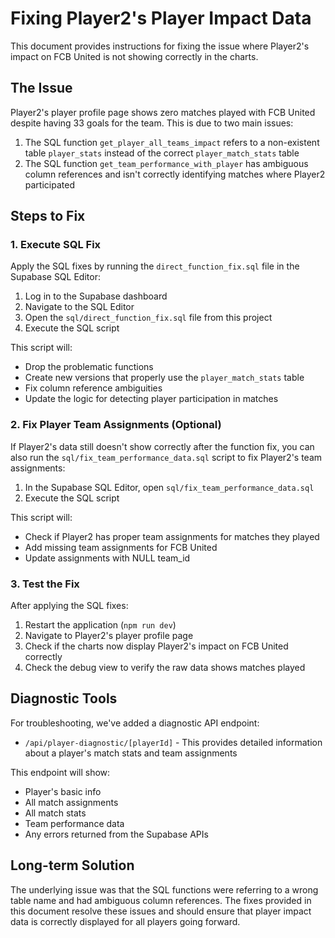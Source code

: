 # Fixing Player2's Player Impact Data

This document provides instructions for fixing the issue where Player2's impact on FCB United is not showing correctly in the charts.

## The Issue

Player2's player profile page shows zero matches played with FCB United despite having 33 goals for the team. This is due to two main issues:

1. The SQL function `get_player_all_teams_impact` refers to a non-existent table `player_stats` instead of the correct `player_match_stats` table
2. The SQL function `get_team_performance_with_player` has ambiguous column references and isn't correctly identifying matches where Player2 participated

## Steps to Fix

### 1. Execute SQL Fix

Apply the SQL fixes by running the `direct_function_fix.sql` file in the Supabase SQL Editor:

1. Log in to the Supabase dashboard
2. Navigate to the SQL Editor
3. Open the `sql/direct_function_fix.sql` file from this project
4. Execute the SQL script

This script will:
- Drop the problematic functions
- Create new versions that properly use the `player_match_stats` table
- Fix column reference ambiguities
- Update the logic for detecting player participation in matches

### 2. Fix Player Team Assignments (Optional)

If Player2's data still doesn't show correctly after the function fix, you can also run the `sql/fix_team_performance_data.sql` script to fix Player2's team assignments:

1. In the Supabase SQL Editor, open `sql/fix_team_performance_data.sql`
2. Execute the SQL script

This script will:
- Check if Player2 has proper team assignments for matches they played
- Add missing team assignments for FCB United
- Update assignments with NULL team_id

### 3. Test the Fix

After applying the SQL fixes:

1. Restart the application (`npm run dev`)
2. Navigate to Player2's player profile page
3. Check if the charts now display Player2's impact on FCB United correctly
4. Check the debug view to verify the raw data shows matches played

## Diagnostic Tools

For troubleshooting, we've added a diagnostic API endpoint:
- `/api/player-diagnostic/[playerId]` - This provides detailed information about a player's match stats and team assignments

This endpoint will show:
- Player's basic info
- All match assignments
- All match stats
- Team performance data
- Any errors returned from the Supabase APIs

## Long-term Solution

The underlying issue was that the SQL functions were referring to a wrong table name and had ambiguous column references. The fixes provided in this document resolve these issues and should ensure that player impact data is correctly displayed for all players going forward. 